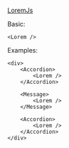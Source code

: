 [LoremJs](https://github.com/f/loremjs)


Basic:
```
<Lorem />
```

Examples:
```
<div>
    <Accordion>
        <Lorem />
    </Accordion>

    <Message>
        <Lorem />
    </Message>

    <Accordion>
        <Lorem />
    </Accordion>
</div>
```